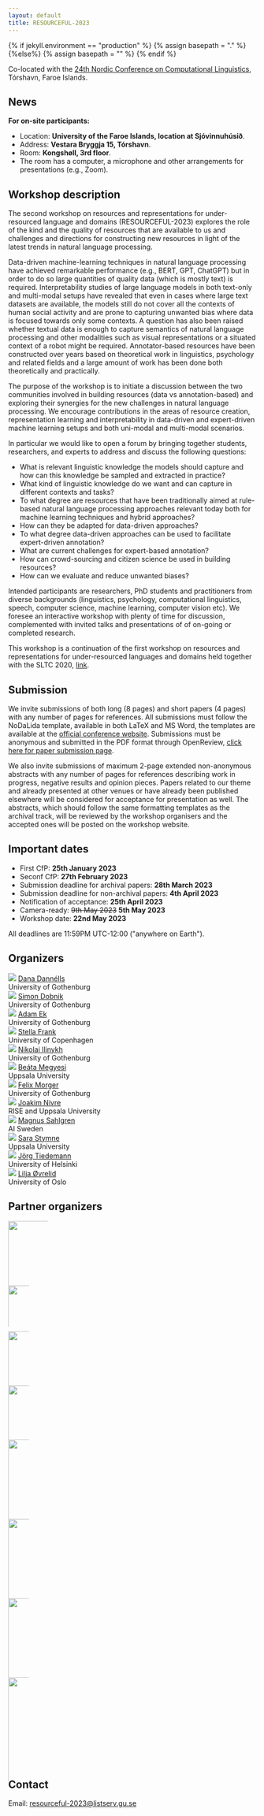 ```yaml
---
layout: default
title: RESOURCEFUL-2023
---
```

{% if jekyll.environment  == "production" %}
        {% assign basepath = "." %}
        {%else%}
        {% assign basepath = "" %}
        {% endif %}

Co-located with the [24th Nordic Conference on Computational Linguistics](https://www.nodalida2023.fo/home), Tórshavn, Faroe Islands.

## News

**For on-site participants:**

  - Location: __University of the Faroe Islands, location at Sjóvinnuhúsið__.
  - Address: __Vestara Bryggja 15, Tórshavn__.
  - Room: __Kongshøll, 3rd floor__.
  - The room has a computer, a microphone and other arrangements for presentations (e.g., Zoom).

## Workshop description

The second workshop on resources and representations for under-resourced language and domains (RESOURCEFUL-2023) explores the role of the kind and the quality of resources that are available to us and challenges and directions for constructing new resources in light of the latest trends in natural language processing.

Data-driven machine-learning techniques in natural language processing have achieved remarkable performance (e.g., BERT, GPT, ChatGPT) but in order to do so large quantities of quality data (which is mostly text) is required.
Interpretability studies of large language models in both text-only and multi-modal setups have revealed that even in cases where large text datasets are available, the models still do not cover all the contexts of human social activity and are prone to capturing unwanted bias where data is focused towards only some contexts.
A question has also been raised whether textual data is enough to capture semantics of natural language processing and other modalities such as visual representations or a situated context of a robot might be required. 
Annotator-based resources have been constructed over years based on theoretical work in linguistics, psychology and related fields and a large amount of work has been done both theoretically and practically.

The purpose of the workshop is to initiate a discussion between the two communities involved in building resources (data vs annotation-based) and exploring their synergies for the new challenges in natural language processing.
We encourage contributions in the areas of resource creation, representation learning and interpretability in data-driven and expert-driven machine learning setups and both uni-modal and multi-modal scenarios.
 
In particular we would like to open a forum by bringing together students, researchers, and experts to address and discuss the following questions:

 - What is relevant linguistic knowledge the models should capture and how can this knowledge be sampled and extracted in practice?
 - What kind of linguistic knowledge do we want and can capture in different contexts and tasks?
 - To what degree are resources that have been traditionally aimed at rule-based natural language processing approaches relevant today both for machine learning techniques and hybrid approaches?
 - How can they be adapted for data-driven approaches?
 - To what degree data-driven approaches can be used to facilitate expert-driven annotation?
 - What are current challenges for expert-based annotation?
 - How can crowd-sourcing and citizen science be used in building resources?
 - How can we evaluate and reduce unwanted biases?

Intended participants are researchers, PhD students and practitioners from diverse backgrounds (linguistics, psychology, computational linguistics, speech, computer science, machine learning, computer vision etc). We foresee an interactive workshop with plenty of time for discussion, complemented with invited talks and presentations of of on-going or completed research.

This workshop is a continuation of the first workshop on resources and representations for under-resourced languages and domains held together with the SLTC 2020, [link](https://gu-clasp.github.io/resourceful-2020/).


## Submission

We invite submissions of both long (8 pages) and short papers (4 pages) with any number of pages for references.
All submissions must follow the NoDaLida template, available in both LaTeX and MS Word, the templates are available at the [official conference website](https://www.nodalida2023.fo/authorkit-nodalida23).
Submissions must be anonymous and submitted in the PDF format through OpenReview, [click here for paper submission page](https://openreview.net/group?id=NoDaLiDa/2023/Workshop/RESOURCEFUL&referrer=%5BHomepage%5D(%2F)).

We also invite submissions of maximum 2-page extended non-anonymous abstracts with any number of pages for references describing work in progress, negative results and opinion pieces. Papers related to our theme and already presented at other venues or have already been published elsewhere will be considered for acceptance for presentation as well. The abstracts, which should follow the same formatting templates as the archival track, will be reviewed by the workshop organisers and the accepted ones will be posted on the workshop website.


## Important dates

 - First CfP: **25th January 2023**
 - Seconf CfP: **27th February 2023**
 - Submission deadline for archival papers: **28th March 2023**
 - Submission deadline for non-archival papers: **4th April 2023**
 - Notification of acceptance: **25th April 2023**
 - Camera-ready: <del>9th May 2023</del> **5th May 2023**
 - Workshop date: **22nd May 2023**


All deadlines are 11:59PM UTC-12:00 ("anywhere on Earth").


## Organizers

<!-- Dana Dannélls, Språkbanken Text, University of Gothenburg  
Simon Dobnik, CLASP, University of Gothenburg    
Adam Ek, CLASP, University of Gothenburg  
Stella Frank, University of Copenhagen  
Nikolai Ilinykh, CLASP, University of Gothenburg  
Beáta Megyesi, Uppsala University  
Felix Morger, Språkbanken Text, University of Gothenburg  
Joakim Nivre, RISE and Uppsala University  
Magnus Sahlgren, AI Sweden  
Sara Stymne, Uppsala University  
Jörg Tiedemann, University of Helsinki  
Lilja Øvrelid, University of Oslo   -->

<div>
    <div class="iblock headshotbox ">
        <img src="{{basepath}}/images/organizers/Dana.png" class="headshot">
        <a href="https://www.gu.se/en/about/find-staff/danadannells" class="headshotaffiliation">Dana Dannélls</a>         
        <div class="headshotname">University of Gothenburg</div>
    </div>
    <div class="iblock headshotbox ">
        <img src="{{basepath}}/images/organizers/Simon.jpeg" class="headshot">
        <a href="https://www.gu.se/en/about/find-staff/simondobnik" class="headshotaffiliation">Simon Dobnik</a>         
        <div class="headshotname">University of Gothenburg</div>
    </div>
    <div class="iblock headshotbox ">
        <img src="{{basepath}}/images/organizers/Adam.jpg" class="headshot">
        <a href="https://www.gu.se/om-universitetet/hitta-person/adamek" class="headshotaffiliation">Adam Ek</a>         
        <div class="headshotname">University of Gothenburg</div>
    </div>
    <div class="iblock headshotbox ">
        <img src="{{basepath}}/images/organizers/Stella.jpeg" class="headshot">
        <a href="https://di.ku.dk/english/staff/?pure=en/persons/746828" class="headshotaffiliation">Stella Frank</a>         
        <div class="headshotname">University of Copenhagen</div>
    </div>
    <div class="iblock headshotbox ">
        <img src="{{basepath}}/images/organizers/Nikolai.jpg" class="headshot">
        <a href="https://www.gu.se/en/about/find-staff/nikolaiilinykh" class="headshotaffiliation">Nikolai Ilinykh</a>         
        <div class="headshotname">University of Gothenburg</div>
    </div>
    <div class="iblock headshotbox ">
        <img src="{{basepath}}/images/organizers/Beata.jpg" class="headshot">
        <a href="https://www.katalog.uu.se/profile/?id=N4-927" class="headshotaffiliation">Beáta Megyesi</a>         
        <div class="headshotname">Uppsala University</div>
    </div>
    <div class="iblock headshotbox ">
        <img src="{{basepath}}/images/organizers/Felix.png" class="headshot">
        <a href="https://www.gu.se/om-universitetet/hitta-person/felixmorger" class="headshotaffiliation">Felix Morger</a>
        <div class="headshotname">University of Gothenburg</div>
    </div>
    <div class="iblock headshotbox ">
        <img src="{{basepath}}/images/organizers/Joakim.jpg" class="headshot">
        <a href="https://cl.lingfil.uu.se/~nivre/" class="headshotaffiliation">Joakim Nivre</a>         
        <div class="headshotname">RISE and Uppsala University</div>
    </div>
    <div class="iblock headshotbox ">
        <img src="{{basepath}}/images/organizers/Magnus.jpg" class="headshot">
        <a href="https://careers.ai.se/people/1142160-magnus-sahlgren" class="headshotaffiliation">Magnus Sahlgren</a>         
        <div class="headshotname">AI Sweden</div>
    </div>
    <div class="iblock headshotbox ">
        <img src="{{basepath}}/images/organizers/Sara.jpg" class="headshot">
        <a href="https://cl.lingfil.uu.se/~sara/" class="headshotaffiliation">Sara Stymne</a>         
        <div class="headshotname">Uppsala University</div>
    </div>
    <div class="iblock headshotbox ">
        <img src="{{basepath}}/images/organizers/Tiedemann.png" class="headshot">
        <a href="https://blogs.helsinki.fi/tiedeman/" class="headshotaffiliation">Jörg Tiedemann</a>         
        <div class="headshotname">University of Helsinki</div>
    </div>
    <div class="iblock headshotbox ">
        <img src="{{basepath}}/images/organizers/Lilja.jpg" class="headshot">
        <a href="https://www.mn.uio.no/ifi/english/people/aca/liljao/" class="headshotaffiliation">Lilja Øvrelid</a>
        <div class="headshotname"> University of Oslo</div>
    </div>
</div>


## Partner organizers

<div>
    <div class="iblock headshotbox " style="height:80px;width:80px">
        <a href="https://www.gu.se/en" class="headshotaffiliation">
            <img src="{{basepath}}/images/U-gothenburg.png" style="width:270%; height:200%">
        </a>
    </div>
</div>
<br><br><br>

<div>
    <div class="iblock headshotbox " style="height:42px;width:42px">
        <a href="https://gu-clasp.github.io" class="headshotaffiliation">
            <img src="{{basepath}}/images/CLASP-orange.pdf" style="width:1200%; height:200%">
        </a>
    </div>
</div>
<br><br><br>

<div>
    <div class="iblock headshotbox " style="height:42px;width:42px">
        <a href="https://www.uu.se" class="headshotaffiliation">
            <img src="{{basepath}}/images/UU_logo_color.pdf" style="width:370%; height:350%">
        </a>
    </div>
</div>
<br><br><br><br>

<div>
    <div class="iblock headshotbox " style="height:42px;width:42px">
        <a href="https://www.uio.no/english/" class="headshotaffiliation">
            <img src="{{basepath}}/images/uio.pdf" style="width:1200%; height:350%">
        </a>
    </div>
</div>
<br><br><br><br>

<div>
    <div class="iblock headshotbox " style="height:42px;width:42px">
        <a href="https://www.ai.se/en" class="headshotaffiliation">
            <img src="{{basepath}}/images/ai-2.svg" style="width:500%; height:500%">
        </a>
    </div>
</div>
<br><br><br><br><br><br><br>

<div>
    <div class="iblock headshotbox " style="height:42px;width:42px">
        <a href="https://www.helsinki.fi/en" class="headshotaffiliation">
            <img src="{{basepath}}/images/helsinki.jpg" style="width:500%; height:500%">
        </a>
    </div>
</div>
<br><br><br><br><br><br><br>

<div>
    <div class="iblock headshotbox " style="height:42px;width:42px">
        <a href="https://www.ku.dk/english/" class="headshotaffiliation">
            <img src="{{basepath}}/images/U-Copenhagen.svg" style="width:600%; height:600%">
        </a>
    </div>
</div>
<br><br><br><br><br><br><br>

<div>
    <div class="iblock headshotbox " style="height:42px;width:42px">
        <a href="https://spraakbanken.gu.se/en" class="headshotaffiliation">
            <img src="{{basepath}}/images/sbx-logo.svg" style="width:1500%; height:500%">
        </a>
    </div>
</div>

<br><br><br><br><br><br><br>

## Contact

Email: [resourceful-2023@listserv.gu.se](mailto:resourceful-2023@listserv.gu.se)

